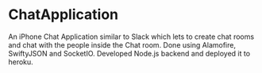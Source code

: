 # ChatApplication
An iPhone Chat Application similar to Slack which lets to create chat rooms and chat with the people inside the Chat room. Done using Alamofire, SwiftyJSON and SocketIO.
Developed Node.js backend and deployed it to heroku.

